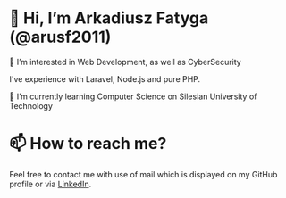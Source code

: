 # 👋 Hi, I’m Arkadiusz Fatyga (@arusf2011)
👀 I’m interested in Web Development, as well as CyberSecurity

I've experience with Laravel, Node.js and pure PHP.

🌱 I’m currently learning Computer Science on Silesian University of Technology

# 📫 How to reach me?
Feel free to contact me with use of mail which is displayed on my GitHub profile or via [LinkedIn](https://www.linkedin.com/in/arkadiusz-fatyga-2925081a3/).

<!---
arusf2011/arusf2011 is a ✨ special ✨ repository because its `README.md` (this file) appears on your GitHub profile.
You can click the Preview link to take a look at your changes.
--->
